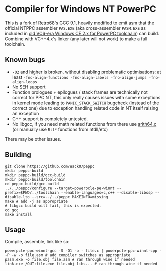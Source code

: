 # Compiler for Windows NT PowerPC

This is a fork of [Retro68](https://github.com/autc04/Retro68)'s GCC 9.1, heavily modified to emit asm that the official NTPPC assembler `PAS.EXE` (aka cross-assembler `PASM.EXE` as included in [old VC6-era Windows CE 2.x for PowerPC toolchain](https://archive.org/download/VS6WCE/VS6WCE.ISO/VC60_WINCETK%2FVCCE%2FWCE%2FWCE210%2FBIN%2FPASM.EXE)) can build. Combine with VC++4.x's linker (any later will not work) to make a full toolchain.

## Known bugs

* `-O2` and higher is broken, without disabling problematic optimisations: at least `-fno-align-functions -fno-align-labels -fno-align-jumps -fno-align-loops` 
* No SEH support
* Function prologues + epilogues / stack frames are technically not correct for PPC NT, this only really causes issues with some exceptions in kernel mode leading to `PANIC_STACK_SWITCH` bugcheck (instead of the correct one) due to exception handling related code in NT itself raising an exception
 * C++ support is completely untested.
 * No libgcc, if you need math related functions from there use [arith64.c](https://github.com/glitchub/arith64) (or manually use `Rtl*` functions from ntdll/etc)

There may be other issues.
  
## Building

```
git clone https://github.com/Wack0/peppc
mkdir peppc-build
mkdir peppc-build/gcc-build
mkdir peppc-build/toolchain
cd peppc-build/gcc-build
../../peppc/configure --target=powerpcle-pe-winnt --prefix=$PWD/../toolchain --enable-languages=c,c++ --disable-libssp --disable-lto --src=../../peppc MAKEINFO=missing
make # add -j as appropriate
# libgcc build will fail, this is expected.
cd gcc
make install
```

## Usage

Compile, assemble, link like so:
```
powerpcle-ppc-winnt-gcc -S -O1 -o - file.c | powerpcle-ppc-winnt-cpp - -P -w -o file.asm # add compiler switches as appropriate
pasm.exe -o file.obj file.asm # ran through wine if needed
link.exe /OUT:file.exe file.obj libs... # ran through wine if needed
```
